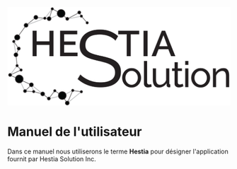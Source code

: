 ![Hestia Solution Logo](images/hs_logo_1200.png)





# Manuel de l'utilisateur


Dans ce manuel nous utiliserons le terme **Hestia** pour désigner l'application fournit par Hestia Solution Inc.